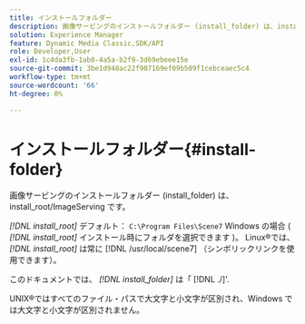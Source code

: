 ```yaml
---
title: インストールフォルダー
description: 画像サービングのインストールフォルダー (install_folder) は、install_root/ImageServing です。
solution: Experience Manager
feature: Dynamic Media Classic,SDK/API
role: Developer,User
exl-id: 1c4da3fb-1ab0-4a5a-b2f9-3d69ebeee15e
source-git-commit: 3be1d948ac22f907169ef09b509f1cebceaec5c4
workflow-type: tm+mt
source-wordcount: '66'
ht-degree: 0%

---
```


# インストールフォルダー{#install-folder}

画像サービングのインストールフォルダー (install_folder) は、install_root/ImageServing です。

*[!DNL install_root]* デフォルト： `C:\Program Files\Scene7` Windows の場合 ( *[!DNL install_root]* インストール時にフォルダを選択できます )。 Linux®では、 *[!DNL install_root]* は常に [!DNL /usr/local/scene7] （シンボリックリンクを使用できます）。

このドキュメントでは、 *[!DNL install_folder]* は「 [!DNL ./]&#39;.

UNIX®ではすべてのファイル・パスで大文字と小文字が区別され、Windows では大文字と小文字が区別されません。
